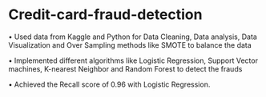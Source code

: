 # Credit-card-fraud-detection

•	Used data from Kaggle and Python for Data Cleaning, Data analysis, Data Visualization and Over Sampling methods like SMOTE to balance the data

•	Implemented different algorithms like Logistic Regression, Support Vector machines, K-nearest Neighbor and Random Forest to detect the frauds

• Achieved the Recall score of 0.96 with Logistic Regression.
